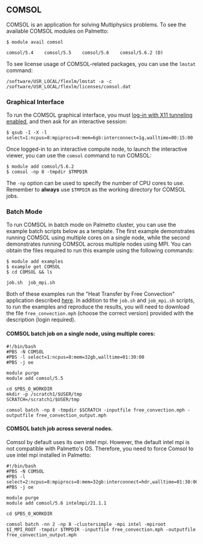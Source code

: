 ## COMSOL

COMSOL is an application for solving Multiphysics problems.
To see the available COMSOL modules on Palmetto:

~~~
$ module avail comsol

comsol/5.4    comsol/5.5    comsol/5.6    comsol/5.6.2 (D)
~~~

To see license usage of COMSOL-related packages,
you can use the `lmstat` command:

~~~
/software/USR_LOCAL/flexlm/lmstat -a -c /software/USR_LOCAL/flexlm/licenses/comsol.dat
~~~

### Graphical Interface

To run the COMSOL graphical interface,
you must [log-in with X11 tunneling enabled](https://www.palmetto.clemson.edu/palmetto/basic/x11_tunneling/),
and then ask for an interactive session:

~~~
$ qsub -I -X -l select=1:ncpus=8:mpiprocs=8:mem=6gb:interconnect=1g,walltime=00:15:00
~~~

Once logged-in to an interactive compute node,
to launch the interactive viewer,
you can use the `comsol` command to run COMSOL:

~~~
$ module add comsol/5.6.2
$ comsol -np 8 -tmpdir $TMPDIR
~~~

The `-np` option can be used to specify the number of
CPU cores to use.
Remember to **always** use `$TMPDIR` as
the working directory for COMSOL jobs.

### Batch Mode

To run COMSOL in batch mode on Palmetto cluster,
you can use the example batch scripts below as a template.
The first example demonstrates running COMSOL using multiple cores
on a single node,
while the second demonstrates running COMSOL across multiple nodes
using MPI.
You can obtain the files required to run this example
using the following commands:

~~~
$ module add examples
$ example get COMSOL
$ cd COMSOL && ls

job.sh  job_mpi.sh
~~~

Both of these examples run the
"Heat Transfer by Free Convection" application described
[here](https://www.comsol.com/model/heat-transfer-by-free-convection-122).
In addition to the `job.sh` and `job_mpi.sh` scripts, to run the examples and reproduce the results,
you will need to download the file `free_convection.mph` (choose the correct version) provided
with the description (login required).

#### COMSOL batch job on a single node, using multiple cores:

~~~
#!/bin/bash
#PBS -N COMSOL
#PBS -l select=1:ncpus=8:mem=32gb,walltime=01:30:00
#PBS -j oe

module purge
module add comsol/5.5

cd $PBS_O_WORKDIR
mkdir -p /scratch1/$USER/tmp
SCRATCH=/scratch1/$USER/tmp

comsol batch -np 8 -tmpdir $SCRATCH -inputfile free_convection.mph -outputfile free_convection_output.mph
~~~

#### COMSOL batch job across several nodes.
Comsol by default uses its own intel mpi. However, the default intel mpi is not compatible with Palmetto's OS. Therefore, you need to force Comsol to use intel mpi installed in Palmetto:

~~~
#!/bin/bash
#PBS -N COMSOL
#PBS -l select=2:ncpus=8:mpiprocs=8:mem=32gb:interconnect=hdr,walltime=01:30:00
#PBS -j oe

module purge
module add comsol/5.6 intelmpi/21.1.1

cd $PBS_O_WORKDIR

comsol batch -nn 2 -np 8 -clustersimple -mpi intel -mpiroot $I_MPI_ROOT -tmpdir $TMPDIR -inputfile free_convection.mph -outputfile free_convection_output.mph
~~~
